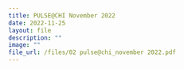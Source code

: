 ```yaml
---
title: PULSE@CHI November 2022
date: 2022-11-25
layout: file
description: ""
image: ""
file_url: /files/02 pulse@chi_november 2022.pdf
---
```

